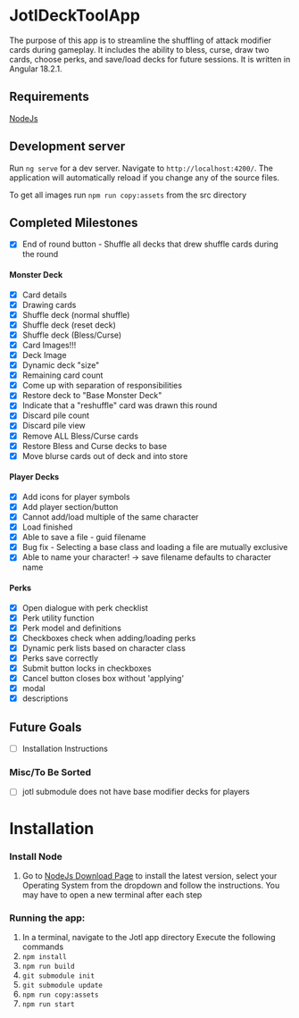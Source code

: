 # JotlDeckToolApp
The purpose of this app is to streamline the shuffling of attack modifier cards during gameplay. It includes the ability to bless, curse, draw two cards, choose perks, and save/load decks for future sessions. It is written in Angular 18.2.1.

## Requirements
[NodeJs](https://nodejs.org/en)

## Development server
Run `ng serve` for a dev server. Navigate to `http://localhost:4200/`. The application will automatically reload if you change any of the source files.

To get all images run `npm run copy:assets` from the src directory

## Completed Milestones
- [x] End of round button - Shuffle all decks that drew shuffle cards during the round

#### Monster Deck
- [x] Card details
- [x] Drawing cards
- [x] Shuffle deck (normal shuffle)
- [x] Shuffle deck (reset deck)
- [x] Shuffle deck (Bless/Curse)
- [x] Card Images!!!
- [x] Deck Image
- [x] Dynamic deck "size"
- [x] Remaining card count
- [x] Come up with separation of responsibilities
- [x] Restore deck to "Base Monster Deck"
- [x] Indicate that a "reshuffle" card was drawn this round
- [x] Discard pile count
- [x] Discard pile view
- [x] Remove ALL Bless/Curse cards
- [x] Restore Bless and Curse decks to base
- [x] Move blurse cards out of deck and into store
#### Player Decks
- [x] Add icons for player symbols
- [x] Add player section/button
- [x] Cannot add/load multiple of the same character
- [x] Load finished
- [x] Able to save a file - guid filename
- [x] Bug fix - Selecting a base class and loading a file are mutually exclusive
- [x] Able to name your character! -> save filename defaults to character name
#### Perks
- [x] Open dialogue with perk checklist
- [x] Perk utility function
- [x] Perk model and definitions
- [x] Checkboxes check when adding/loading perks
- [x] Dynamic perk lists based on character class
- [x] Perks save correctly
- [x] Submit button locks in checkboxes
- [x] Cancel button closes box without 'applying'
- [x] modal
- [x] descriptions

## Future Goals
- [ ] Installation Instructions

### Misc/To Be Sorted
- [ ] jotl submodule does not have base modifier decks for players


# Installation

### Install Node
1. Go to [NodeJs Download Page](https://nodejs.org/en/download) to install the latest version, select your Operating System from the dropdown and follow the instructions. 
You may have to open a new terminal after each step

### Running the app:
1. In a terminal, navigate to the Jotl app directory
Execute the following commands
2. `npm install`
3. `npm run build`
4. `git submodule init`
5. `git submodule update`
6. `npm run copy:assets`
7. `npm run start`
